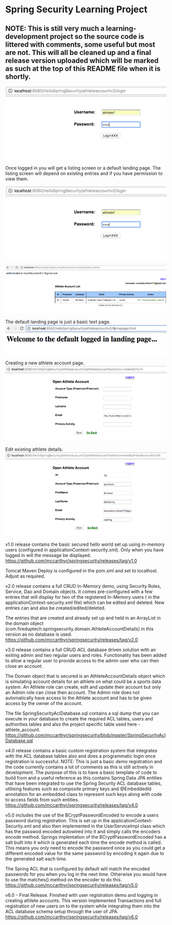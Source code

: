 # Spring Security Learning Project

## NOTE: This is still very much a learning-development project so the source code is littered with comments, some useful but most are not. This will all be cleaned up and a final release version uploaded which will be marked as such at the top of this README file when it is shortly.

![alt text](screenshots/SpringSecurity_WORKFLOW_Login.png "Login Screen")

Once logged in you will get a listing screen or a default landing page. The listing screen will depend on existing entries and if you have permission to view them.

![alt text](screenshots/SpringSecurity_WORKFLOW_Login.png "Login Screen")

![alt text](screenshots/SpringSecurity_WORKFLOW_AthleteListingPage2.png "Athlete Listing Screen")

The default landing page is just a basic text page. 
![alt text](screenshots/SpringSecurity_WORKFLOW_DefaultLandingPage.png "Default Logged-in Landing Screen")

Creating a new athlete account page.
![alt text](screenshots/SpringSecurity_WORKFLOW_CreateAthleteAccountPage.png "Create New Athlete Account Screen")

Edit existing athlete details.
![alt text](screenshots/SpringSecurity_WORKFLOW_EditExistingPage.png "Edit Existing Athlete Account Screen")


v1.0 release contains the basic secured hello world set up using in-memory users (configured in applicationContext-security.xml). Only when you have logged in will the message be displayed.
https://github.com/mccarthyr/springsecurity/releases/tag/v1.0

Tomcat Maven Deploy is configured in the pom.xml and set to localhost. Adjust as required. 

v2.0 release contains a full CRUD In-Memory demo, using Security Roles, Service, Dao and Domain objects. It comes
pre-configured with a few entries that will display for two of the registered In-Memory users ( in the applicationContext-security.xml file) which can be edited and deleted. New entries can and also be created/edited/deleted.

The entries that are created and already set up and held in an ArrayList in the domain object (com.fireduptech.springsecurity.domain.AthleteAccountDetails) in this version as no database is used.
https://github.com/mccarthyr/springsecurity/releases/tag/v2.0

v3.0 release contains a full CRUD ACL database driven solution with an exiting admin and two regular users and roles. Functionality has been added to allow a regular user to provide access to the admin user who can then close an account. 

The Domain object that is secured is an AthleteAccountDetails object which is simulating account details for an athlete on what could be a sports data system. An Athlete role can create, edit and update their account but only an Admin role can close then account. The Admin role does not automatically have access to the Athlete account and has to be given access by the owner of the account.

The file SpringSecurityAclDatabase.sql contains a sql dump that you can execute in your database to create the required ACL tables, users and authorities tables and also the project specific table used here - athlete_account.
https://github.com/mccarthyr/springsecurity/blob/master/SpringSecurityAclDatabase.sql


v4.0 release contains a basic custom registration system that integrates with the ACL database tables also and does a programmatic login once registration is successful.
NOTE: This is just a basic demo registration and the code currently contains a lot of comments as this is still actively in development. The purpose of this is to have a basic template of code to build from and a useful reference as this contains Spring Data JPA entities that have been integrated to use the Spring Security ACL database tables, utilising features such as composite primary keys and @EmbeddedId annotation for an embedded class to represent such keys along with code to access fields from such entities. 
https://github.com/mccarthyr/springsecurity/releases/tag/v4.0


v5.0 includes the use of the BCryptPasswordEncoded to encode a users password during registration. This is set up in the applicationContext-Security.xml and also then implemented in the UserServiceImpl class which has the passwod encoded autowired into it and simply calls the encoders encode method. Springs implentation of the BCryptPasswordEncoded has a salt built into it which is generated each time the encode method is called. This means you only need to encode the password once as you could get a different encoded value for the same password by encoding it again due to the generated salt each time.

The Spring ACL that is configured by default will match the encoded passwords for you when you log in the next time. Otherwise you would have to use the matches() method on the encoder to do this.
https://github.com/mccarthyr/springsecurity/releases/tag/v5.0

v6.0 - Final Release. Finished with user registration demo and logging in creating athlete accounts. This version implemented Transactions and full registration of new users on to the system while integrating them into the ACL database schema setup through the user of JPA.
https://github.com/mccarthyr/springsecurity/releases/tag/v6.0
